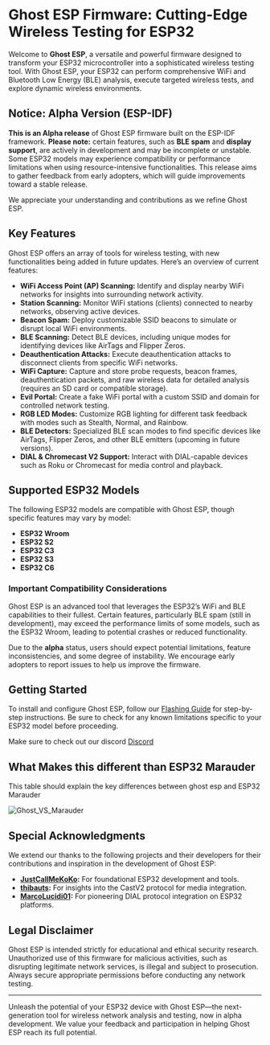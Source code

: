 # Ghost ESP Firmware: Cutting-Edge Wireless Testing for ESP32

Welcome to **Ghost ESP**, a versatile and powerful firmware designed to transform your ESP32 microcontroller into a sophisticated wireless testing tool. With Ghost ESP, your ESP32 can perform comprehensive WiFi and Bluetooth Low Energy (BLE) analysis, execute targeted wireless tests, and explore dynamic wireless environments.

## Notice: Alpha Version (ESP-IDF)

**This is an Alpha release** of Ghost ESP firmware built on the ESP-IDF framework. **Please note:** certain features, such as **BLE spam** and **display support**, are actively in development and may be incomplete or unstable. Some ESP32 models may experience compatibility or performance limitations when using resource-intensive functionalities. This release aims to gather feedback from early adopters, which will guide improvements toward a stable release.

We appreciate your understanding and contributions as we refine Ghost ESP.

## Key Features

Ghost ESP offers an array of tools for wireless testing, with new functionalities being added in future updates. Here’s an overview of current features:

- **WiFi Access Point (AP) Scanning:** Identify and display nearby WiFi networks for insights into surrounding network activity.
- **Station Scanning:** Monitor WiFi stations (clients) connected to nearby networks, observing active devices.
- **Beacon Spam:** Deploy customizable SSID beacons to simulate or disrupt local WiFi environments.
- **BLE Scanning:** Detect BLE devices, including unique modes for identifying devices like AirTags and Flipper Zeros.
- **Deauthentication Attacks:** Execute deauthentication attacks to disconnect clients from specific WiFi networks.
- **WiFi Capture:** Capture and store probe requests, beacon frames, deauthentication packets, and raw wireless data for detailed analysis (requires an SD card or compatible storage).
- **Evil Portal:** Create a fake WiFi portal with a custom SSID and domain for controlled network testing.
- **RGB LED Modes:** Customize RGB lighting for different task feedback with modes such as Stealth, Normal, and Rainbow.
- **BLE Detectors:** Specialized BLE scan modes to find specific devices like AirTags, Flipper Zeros, and other BLE emitters (upcoming in future versions).
- **DIAL & Chromecast V2 Support:** Interact with DIAL-capable devices such as Roku or Chromecast for media control and playback.

## Supported ESP32 Models

The following ESP32 models are compatible with Ghost ESP, though specific features may vary by model:

- **ESP32 Wroom**
- **ESP32 S2**
- **ESP32 C3**
- **ESP32 S3**
- **ESP32 C6**

### Important Compatibility Considerations

Ghost ESP is an advanced tool that leverages the ESP32’s WiFi and BLE capabilities to their fullest. Certain features, particularly BLE spam (still in development), may exceed the performance limits of some models, such as the ESP32 Wroom, leading to potential crashes or reduced functionality.

Due to the **alpha** status, users should expect potential limitations, feature inconsistencies, and some degree of instability. We encourage early adopters to report issues to help us improve the firmware.

## Getting Started

To install and configure Ghost ESP, follow our [Flashing Guide](https://github.com/Spooks4576/Ghost_ESP/wiki) for step-by-step instructions. Be sure to check for any known limitations specific to your ESP32 model before proceeding.

Make sure to check out our discord [Discord](https://discord.gg/PkdjxqYKe4)

## What Makes this different than ESP32 Marauder 
This table should explain the key differences between ghost esp and ESP32 Marauder

![Ghost_VS_Marauder](https://cdn.spookytools.com/assets/GhostESP_vs_Marauder_Comparison_Dark_Theme.png)



## Special Acknowledgments

We extend our thanks to the following projects and their developers for their contributions and inspiration in the development of Ghost ESP:

- **[JustCallMeKoKo](https://github.com/justcallmekoko/ESP32Marauder):** For foundational ESP32 development and tools.
- **[thibauts](https://github.com/thibauts/node-castv2-client):** For insights into the CastV2 protocol for media integration.
- **[MarcoLucidi01](https://github.com/MarcoLucidi01/ytcast/tree/master/dial):** For pioneering DIAL protocol integration on ESP32 platforms.

## Legal Disclaimer

Ghost ESP is intended strictly for educational and ethical security research. Unauthorized use of this firmware for malicious activities, such as disrupting legitimate network services, is illegal and subject to prosecution. Always secure appropriate permissions before conducting any network testing.

---

Unleash the potential of your ESP32 device with Ghost ESP—the next-generation tool for wireless network analysis and testing, now in alpha development. We value your feedback and participation in helping Ghost ESP reach its full potential.
